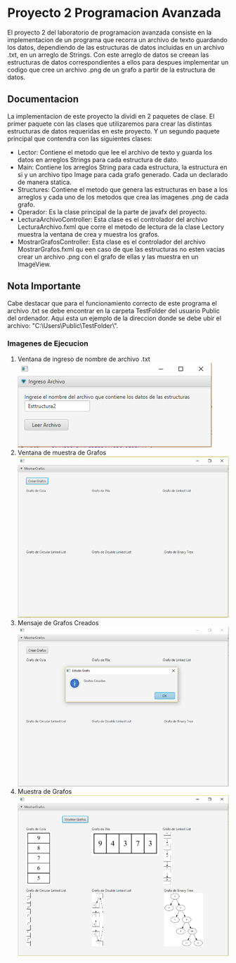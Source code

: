 # Proyecto 2 Programacion Avanzada

El proyecto 2 del laboratorio de programacion avanzada consiste en la implementacion de un programa que recorra un archivo de texto
guardando los datos, dependiendo de las estructuras de datos incluidas en un archivo .txt, en un arreglo de Strings.
Con este arreglo de datos se creean las estructuras de datos correspondientes a ellos para despues implementar un codigo que 
cree un archivo .png de un grafo a partir de la estructura de datos.

## Documentacion
La implementacion de este proyecto la dividi en 2 paquetes de clase. El primer paquete con las clases que utilizaremos para crear las
distintas estructuras de datos requeridas en este proyecto. Y un segundo paquete principal que contendra con las siguientes clases:
* Lector: Contiene el metodo que lee el archivo de texto y guarda los datos en arreglos Strings para cada estructura de dato.
* Main: Contiene los arreglos String para cada estructura, la estructura en si y un archivo tipo Image para cada grafo generado. 
Cada un declarado de manera statica.
* Structures: Contiene el metodo que genera las estructuras en base a los arreglos y cada uno de los metodos que crea las imagenes 
.png de cada grafo.
* Operador: Es la clase principal de la parte de javafx del proyecto.
* LecturaArchivoController: Esta clase es el controlador del archivo LecturaArchivo.fxml que corre el metodo de lectura de la clase
Lectory muestra la ventana de crea y muestra los grafos.
* MostrarGrafosController: Esta clase es el controlador del archivo MostrarGrafos.fxml qu een caso de que las estructuras no esten vacias
crear un archivo .png con el grafo de ellas y las muestra en un ImageView.

Nota Importante
---------------
Cabe destacar que para el funcionamiento correcto de este programa el archivo .txt se debe encontrar en la carpeta TestFolder del usuario Public del ordenador. Aqui esta un ejemplo de la direccion donde se debe ubir el archivo: "C:\\Users\\Public\\TestFolder\\".

### Imagenes de Ejecucion
1. Ventana de ingreso de nombre de archivo .txt                              
![img - 1](https://github.com/willson61/Proyecto-2-Programacion-Avanzada/blob/master/ImgEjecucion/img1.png)
2. Ventana de muestra de Grafos
![img - 2](https://github.com/willson61/Proyecto-2-Programacion-Avanzada/blob/master/ImgEjecucion/img2.png)
3. Mensaje de Grafos Creados
![img - 3](https://github.com/willson61/Proyecto-2-Programacion-Avanzada/blob/master/ImgEjecucion/img3.png)
4. Muestra de Grafos
![img - 4](https://github.com/willson61/Proyecto-2-Programacion-Avanzada/blob/master/ImgEjecucion/img4.png)
